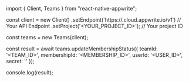 import { Client, Teams } from "react-native-appwrite";

const client = new Client()
    .setEndpoint('https://<REGION>.cloud.appwrite.io/v1') // Your API Endpoint
    .setProject('<YOUR_PROJECT_ID>'); // Your project ID

const teams = new Teams(client);

const result = await teams.updateMembershipStatus({
    teamId: '<TEAM_ID>',
    membershipId: '<MEMBERSHIP_ID>',
    userId: '<USER_ID>',
    secret: '<SECRET>'
});

console.log(result);
